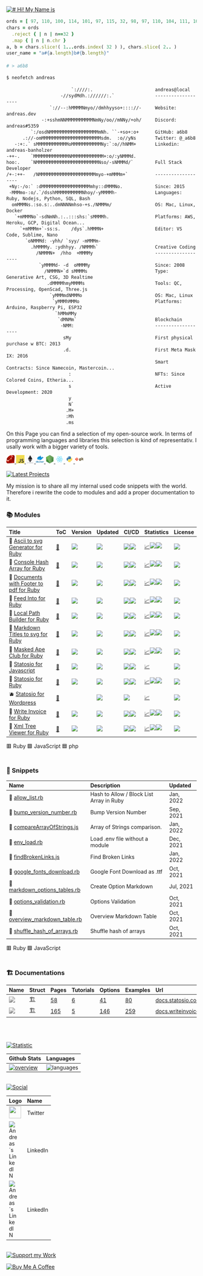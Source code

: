 <a href="#hi-my-name">
  <img src="https://raw.githubusercontent.com/a6b8/a6b8/main/docs/a6b8/readme/headlines/hi-my-name-is.svg" height="38px" alt="# Hi! My Name is" name="hi-my-name">
</a>

```Ruby
ords = [ 97, 110, 100, 114, 101, 97, 115, 32, 98, 97, 110, 104, 111, 108, 122, 101, 114 ]
chars = ords
  .reject { | n | n==32 }
  .map { | n | n.chr }
a, b = chars.slice!( 1...ords.index( 32 ) ), chars.slice( 2.. )
user_name = "a#{a.length}b#{b.length}"

# > a6b8
```

```console
$ neofetch andreas

                        `:////:.                       andreas@local
                    -//sydMdh.://////:.`               -------------------
                `://--:hMMMMNmyo//dmhhyyso+:::://-     Website: andreas.dev
             -:+sshmNNMMMMMMMMMMNmNy/oo//mNNy/+oh/     Discord: andreas#5359
         `:/osdNMMMMMMMMMMMMMMMMMMmNh. ``-+so+:o+      GitHub: a6b8
      .://-omMMMMMMMMMMMMMMMMMMMMMMsdm.  :o//yNs       Twitter: @_a6b8
   -:+:.` sMMMMMMMMMMMMoMMMMMMMMMMMNy:`:o//hNMM+       Linkedin: andreas-banholzer
-++-.    `MMMMMMMMMMMMMNMMMMMMMMMMMM+:o/:yNMMMd.
hoo:.    `NMMMMMMMMMMMMMMMMMMMMMMMNso/-sNMMMd/`        Full Stack Developer
/+-:++-   /NMMMMMMMMMMMMMMMMMMMMMmyo-+mMMMm+`          -------------------  
 +Ny:-/o:` :dMMMMMMMMMMMMMMMMMMmhy::dMMMNo.            Since: 2015
 -MMMmo-:o/.`/dsshMMMMMMMMMMNhoy/-yMMMMh-              Languages: Ruby, Nodejs, Python, SQL, Bash
  omMMMNs.:so.s:..dmNNNNmhso-+s./NMMMm/                OS: Mac, Linux, Docker
   `+mMMMNo`-sdNmNh.:..:::shs:`sMMMMh.                 Platforms: AWS, Heroku, GCP, Digital Ocean...
     `+mMMMm+`-ss:s.    /dys`.hMMMN+                   Editor: VS Code, Sublime, Nano
       `oNMMMd: -yhh/ `syy/ -mMMMm-
         .hMMMMy. :ydhhyy. /NMMMh`                     Creative Coding         
           /NMMMN+  /hho  +MMMMy                       -------------------
            `yMMMMd- -d  oMMMMy                        Since: 2008
              /NMMMN+`d sMMMMs                         Type: Generative Art, CSG, 3D Realtime
               .dMMMMhmyMMMMs                          Tools: QC, Processing, OpenScad, Three.js
                `yMMMmdNMMMo                           OS: Mac, Linux
                 `yMMMhMMMo                            Platforms: Arduino, Raspberry Pi, ESP32
                  `hMMmMMy 
                   `dMNMm`                             Blockchain
                    -NMM:                              -------------------
                     sMy                               First physical purchase w BTC: 2013
                     .d.                               First Meta Mask IX: 2016
                                                       Smart Contracts: Since Namecoin, Mastercoin...
                       :                               NFTs: Since Colored Coins, Etheria...
                       s                               Active Development: 2020
                       y                          
                       N`                         
                      .M+                         
                      :Mh                         
                      .ms                         
```


On this Page you can find a selection of my open-source work. In terms of programming languages and libraries this selection is kind of representativ. I usally work with a bigger variety of tools.

<a href="#language">
  <code><img height="22" src="https://raw.githubusercontent.com/github/explore/80688e429a7d4ef2fca1e82350fe8e3517d3494d/topics/ruby/ruby.png"></code>
  <code><img height="22" src="https://raw.githubusercontent.com/github/explore/80688e429a7d4ef2fca1e82350fe8e3517d3494d/topics/javascript/javascript.png"></code>
  <code><img height="22" src="https://raw.githubusercontent.com/github/explore/80688e429a7d4ef2fca1e82350fe8e3517d3494d/topics/ethereum/ethereum.png"></code>
  <code><img height="22" src="https://raw.githubusercontent.com/github/explore/80688e429a7d4ef2fca1e82350fe8e3517d3494d/topics/docker/docker.png"></code>
  <code><img height="22" src="https://raw.githubusercontent.com/github/explore/80688e429a7d4ef2fca1e82350fe8e3517d3494d/topics/nodejs/nodejs.png"></code>
  <code><img height="22" src="https://raw.githubusercontent.com/github/explore/80688e429a7d4ef2fca1e82350fe8e3517d3494d/topics/react/react.png"></code>
  <code><img height="22" src="https://raw.githubusercontent.com/github/explore/80688e429a7d4ef2fca1e82350fe8e3517d3494d/topics/python/python.png"></code>
  <code><img height="22" src="https://raw.githubusercontent.com/github/explore/80688e429a7d4ef2fca1e82350fe8e3517d3494d/topics/git/git.png"></code>
</a>

<br>
<br>

<a href="#hi-my-name">
  <img src="https://raw.githubusercontent.com/a6b8/a6b8/main/docs/a6b8/readme/headlines/latest-projects.svg" height="38px" alt="Latest Projects" name="latest-projects">
</a>

My mission is to share all my internal used code snippets with the world. Therefore i rewrite the code to modules and add a proper documentation to it.

### 📚 Modules

| Title | ToC | Version | Updated | CI/CD | Statistics | License |
| :-- | :-- | :-- | :-- | :-- | :-- | :-- |
| 🍒 [Ascii to svg Generator for Ruby](https://github.com/a6b8/ascii-to-svg-generator-for-ruby) | [📖](https://github.com/a6b8/ascii-to-svg-generator-for-ruby#table-of-contents) | <a href="https://rubygems.org/gems/ascii_to_svg"><img src="https://img.shields.io/gem/v/ascii_to_svg?color=0E1116&logo=F3A966&logoColor=F3A966&style=flat&label="></a> | <a href="https://api.github.com/repos/a6b8/ascii-to-svg-generator-for-ruby"><img src="https://img.shields.io/github/last-commit/a6b8/ascii-to-svg-generator-for-ruby?color=0E1116&logo=F3A966&logoColor=F3A966&style=flat&label="></a> | <a href="https://circleci.com/api/v1.1/project/github/a6b8/ascii-to-svg-generator-for-ruby"><img src="https://img.shields.io/circleci/build/github/a6b8/ascii-to-svg-generator-for-ruby/main?color=0E1116&logo=F3A966&logoColor=F3A966&style=flat&token=1&label="></a><a href="https://github.com/a6b8/ascii-to-svg-generator-for-ruby/blob/main/Gemfile.lock"><img src="https://shields.io/snyk/vulnerabilities/github/a6b8/ascii-to-svg-generator-for-ruby?color=0E1116&logo=F3A966&logoColor=F3A966&style=flat&token=1&label="></a> | <a href="https://github.com/a6b8/ascii-to-svg-generator-for-ruby/graphs/traffic">📈</a><a href="https://github.com/a6b8/ascii-to-svg-generator-for-ruby/stargazers"><img src="https://img.shields.io/github/stars/a6b8/ascii-to-svg-generator-for-ruby?color=0E1116&logo=F3A966&logoColor=F3A966&style=flat&label="></a><a href="https://rubygems.org/gems/ascii_to_svg"><img src="https://img.shields.io/gem/dt/ascii_to_svg?color=0E1116&logo=F3A966&logoColor=F3A966&style=flat&label="></a> | <a href="https://github.com/a6b8/ascii-to-svg-generator-for-ruby/blob/main/LICENSE.txt"><img src="https://img.shields.io/github/license/a6b8/ascii-to-svg-generator-for-ruby?color=0E1116&logo=F3A966&logoColor=F3A966&style=flat&token=1&label="></a> |
| 🍒 [Console Hash Array for Ruby](https://github.com/a6b8/console-hash-array-for-ruby) | [📖](https://github.com/a6b8/console-hash-array-for-ruby#table-of-contents) | <a href="https://rubygems.org/gems/console_hash_array"><img src="https://img.shields.io/gem/v/console_hash_array?color=171B21&logo=F3A966&logoColor=F3A966&style=flat&label="></a> | <a href="https://api.github.com/repos/a6b8/console-hash-array-for-ruby"><img src="https://img.shields.io/github/last-commit/a6b8/console-hash-array-for-ruby?color=171B21&logo=F3A966&logoColor=F3A966&style=flat&label="></a> | <a href="https://circleci.com/api/v1.1/project/github/a6b8/console-hash-array-for-ruby"><img src="https://img.shields.io/circleci/build/github/a6b8/console-hash-array-for-ruby/main?color=171B21&logo=F3A966&logoColor=F3A966&style=flat&token=1&label="></a><a href="https://github.com/a6b8/console-hash-array-for-ruby/blob/main/Gemfile.lock"><img src="https://shields.io/snyk/vulnerabilities/github/a6b8/console-hash-array-for-ruby?color=171B21&logo=F3A966&logoColor=F3A966&style=flat&token=1&label="></a> | <a href="https://github.com/a6b8/console-hash-array-for-ruby/graphs/traffic">📈</a><a href="https://github.com/a6b8/console-hash-array-for-ruby/stargazers"><img src="https://img.shields.io/github/stars/a6b8/console-hash-array-for-ruby?color=171B21&logo=F3A966&logoColor=F3A966&style=flat&label="></a><a href="https://rubygems.org/gems/console_hash_array"><img src="https://img.shields.io/gem/dt/console_hash_array?color=171B21&logo=F3A966&logoColor=F3A966&style=flat&label="></a> | <a href="https://github.com/a6b8/console-hash-array-for-ruby/blob/main/LICENSE.txt"><img src="https://img.shields.io/github/license/a6b8/console-hash-array-for-ruby?color=171B21&logo=F3A966&logoColor=F3A966&style=flat&token=1&label="></a> |
| 🍒 [Documents with Footer to pdf for Ruby](https://github.com/a6b8/documents-with-footer-to-pdf-for-ruby) | [📖](https://github.com/a6b8/documents-with-footer-to-pdf-for-ruby#table-of-contents) | <a href="https://rubygems.org/gems/documents_with_footer_to_pdf"><img src="https://img.shields.io/gem/v/documents_with_footer_to_pdf?color=0E1116&logo=F3A966&logoColor=F3A966&style=flat&label="></a> | <a href="https://api.github.com/repos/a6b8/documents-with-footer-to-pdf-for-ruby"><img src="https://img.shields.io/github/last-commit/a6b8/documents-with-footer-to-pdf-for-ruby?color=0E1116&logo=F3A966&logoColor=F3A966&style=flat&label="></a> | <a href="https://circleci.com/api/v1.1/project/github/a6b8/documents-with-footer-to-pdf-for-ruby"><img src="https://img.shields.io/circleci/build/github/a6b8/documents-with-footer-to-pdf-for-ruby/main?color=0E1116&logo=F3A966&logoColor=F3A966&style=flat&token=1&label="></a><a href="https://github.com/a6b8/documents-with-footer-to-pdf-for-ruby/blob/main/Gemfile.lock"><img src="https://shields.io/snyk/vulnerabilities/github/a6b8/documents-with-footer-to-pdf-for-ruby?color=0E1116&logo=F3A966&logoColor=F3A966&style=flat&token=1&label="></a> | <a href="https://github.com/a6b8/documents-with-footer-to-pdf-for-ruby/graphs/traffic">📈</a><a href="https://github.com/a6b8/documents-with-footer-to-pdf-for-ruby/stargazers"><img src="https://img.shields.io/github/stars/a6b8/documents-with-footer-to-pdf-for-ruby?color=0E1116&logo=F3A966&logoColor=F3A966&style=flat&label="></a><a href="https://rubygems.org/gems/documents_with_footer_to_pdf"><img src="https://img.shields.io/gem/dt/documents_with_footer_to_pdf?color=0E1116&logo=F3A966&logoColor=F3A966&style=flat&label="></a> | <a href="https://github.com/a6b8/documents-with-footer-to-pdf-for-ruby/blob/main/LICENSE.txt"><img src="https://img.shields.io/github/license/a6b8/documents-with-footer-to-pdf-for-ruby?color=0E1116&logo=F3A966&logoColor=F3A966&style=flat&token=1&label="></a> |
| 🍒 [Feed Into for Ruby](https://github.com/a6b8/feed-into-for-ruby) | [📖](https://github.com/a6b8/feed-into-for-ruby#table-of-contents) | <a href="https://rubygems.org/gems/feed_into"><img src="https://img.shields.io/gem/v/feed_into?color=171B21&logo=F3A966&logoColor=F3A966&style=flat&label="></a> | <a href="https://api.github.com/repos/a6b8/feed-into-for-ruby"><img src="https://img.shields.io/github/last-commit/a6b8/feed-into-for-ruby?color=171B21&logo=F3A966&logoColor=F3A966&style=flat&label="></a> | <a href="https://circleci.com/api/v1.1/project/github/a6b8/feed-into-for-ruby"><img src="https://img.shields.io/circleci/build/github/a6b8/feed-into-for-ruby/main?color=171B21&logo=F3A966&logoColor=F3A966&style=flat&token=1&label="></a><a href="https://github.com/a6b8/feed-into-for-ruby/blob/main/Gemfile.lock"><img src="https://shields.io/snyk/vulnerabilities/github/a6b8/feed-into-for-ruby?color=171B21&logo=F3A966&logoColor=F3A966&style=flat&token=1&label="></a> | <a href="https://github.com/a6b8/feed-into-for-ruby/graphs/traffic">📈</a><a href="https://github.com/a6b8/feed-into-for-ruby/stargazers"><img src="https://img.shields.io/github/stars/a6b8/feed-into-for-ruby?color=171B21&logo=F3A966&logoColor=F3A966&style=flat&label="></a><a href="https://rubygems.org/gems/feed_into"><img src="https://img.shields.io/gem/dt/feed_into?color=171B21&logo=F3A966&logoColor=F3A966&style=flat&label="></a> | <a href="https://github.com/a6b8/feed-into-for-ruby/blob/main/LICENSE.txt"><img src="https://img.shields.io/github/license/a6b8/feed-into-for-ruby?color=171B21&logo=F3A966&logoColor=F3A966&style=flat&token=1&label="></a> |
| 🍒 [Local Path Builder for Ruby](https://github.com/a6b8/local-path-builder-for-ruby) | [📖](https://github.com/a6b8/local-path-builder-for-ruby#table-of-contents) | <a href="https://rubygems.org/gems/local_path_builder"><img src="https://img.shields.io/gem/v/local_path_builder?color=0E1116&logo=F3A966&logoColor=F3A966&style=flat&label="></a> | <a href="https://api.github.com/repos/a6b8/local-path-builder-for-ruby"><img src="https://img.shields.io/github/last-commit/a6b8/local-path-builder-for-ruby?color=0E1116&logo=F3A966&logoColor=F3A966&style=flat&label="></a> | <a href="https://circleci.com/api/v1.1/project/github/a6b8/local-path-builder-for-ruby"><img src="https://img.shields.io/circleci/build/github/a6b8/local-path-builder-for-ruby/main?color=0E1116&logo=F3A966&logoColor=F3A966&style=flat&token=1&label="></a><a href="https://github.com/a6b8/local-path-builder-for-ruby/blob/main/Gemfile.lock"><img src="https://shields.io/snyk/vulnerabilities/github/a6b8/local-path-builder-for-ruby?color=0E1116&logo=F3A966&logoColor=F3A966&style=flat&token=1&label="></a> | <a href="https://github.com/a6b8/local-path-builder-for-ruby/graphs/traffic">📈</a><a href="https://github.com/a6b8/local-path-builder-for-ruby/stargazers"><img src="https://img.shields.io/github/stars/a6b8/local-path-builder-for-ruby?color=0E1116&logo=F3A966&logoColor=F3A966&style=flat&label="></a><a href="https://rubygems.org/gems/local_path_builder"><img src="https://img.shields.io/gem/dt/local_path_builder?color=0E1116&logo=F3A966&logoColor=F3A966&style=flat&label="></a> | <a href="https://github.com/a6b8/local-path-builder-for-ruby/blob/main/LICENSE.txt"><img src="https://img.shields.io/github/license/a6b8/local-path-builder-for-ruby?color=0E1116&logo=F3A966&logoColor=F3A966&style=flat&token=1&label="></a> |
| 🍒 [Markdown Titles to svg for Ruby](https://github.com/a6b8/markdown-titles-to-svg-for-ruby) | [📖](https://github.com/a6b8/markdown-titles-to-svg-for-ruby#table-of-contents) | <a href="https://rubygems.org/gems/markdown_titles_to_svg"><img src="https://img.shields.io/gem/v/markdown_titles_to_svg?color=171B21&logo=F3A966&logoColor=F3A966&style=flat&label="></a> | <a href="https://api.github.com/repos/a6b8/markdown-titles-to-svg-for-ruby"><img src="https://img.shields.io/github/last-commit/a6b8/markdown-titles-to-svg-for-ruby?color=171B21&logo=F3A966&logoColor=F3A966&style=flat&label="></a> | <a href="https://circleci.com/api/v1.1/project/github/a6b8/markdown-titles-to-svg-for-ruby"><img src="https://img.shields.io/circleci/build/github/a6b8/markdown-titles-to-svg-for-ruby/main?color=171B21&logo=F3A966&logoColor=F3A966&style=flat&token=1&label="></a><a href="https://github.com/a6b8/markdown-titles-to-svg-for-ruby/blob/main/Gemfile.lock"><img src="https://shields.io/snyk/vulnerabilities/github/a6b8/markdown-titles-to-svg-for-ruby?color=171B21&logo=F3A966&logoColor=F3A966&style=flat&token=1&label="></a> | <a href="https://github.com/a6b8/markdown-titles-to-svg-for-ruby/graphs/traffic">📈</a><a href="https://github.com/a6b8/markdown-titles-to-svg-for-ruby/stargazers"><img src="https://img.shields.io/github/stars/a6b8/markdown-titles-to-svg-for-ruby?color=171B21&logo=F3A966&logoColor=F3A966&style=flat&label="></a><a href="https://rubygems.org/gems/markdown_titles_to_svg"><img src="https://img.shields.io/gem/dt/markdown_titles_to_svg?color=171B21&logo=F3A966&logoColor=F3A966&style=flat&label="></a> | <a href="https://github.com/a6b8/markdown-titles-to-svg-for-ruby/blob/main/LICENSE.txt"><img src="https://img.shields.io/github/license/a6b8/markdown-titles-to-svg-for-ruby?color=171B21&logo=F3A966&logoColor=F3A966&style=flat&token=1&label="></a> |
| 🍒 [Masked Ape Club for Ruby](https://github.com/a6b8/masked-ape-club-for-ruby) | [📖](https://github.com/a6b8/masked-ape-club-for-ruby#table-of-contents) | <a href="https://rubygems.org/gems/masked_ape_club"><img src="https://img.shields.io/gem/v/masked_ape_club?color=0E1116&logo=F3A966&logoColor=F3A966&style=flat&label="></a> | <a href="https://api.github.com/repos/a6b8/masked-ape-club-for-ruby"><img src="https://img.shields.io/github/last-commit/a6b8/masked-ape-club-for-ruby?color=0E1116&logo=F3A966&logoColor=F3A966&style=flat&label="></a> | <a href="https://circleci.com/api/v1.1/project/github/a6b8/masked-ape-club-for-ruby"><img src="https://img.shields.io/circleci/build/github/a6b8/masked-ape-club-for-ruby/main?color=0E1116&logo=F3A966&logoColor=F3A966&style=flat&token=1&label="></a><a href="https://github.com/a6b8/masked-ape-club-for-ruby/blob/main/Gemfile.lock"><img src="https://shields.io/snyk/vulnerabilities/github/a6b8/masked-ape-club-for-ruby?color=0E1116&logo=F3A966&logoColor=F3A966&style=flat&token=1&label="></a> | <a href="https://github.com/a6b8/masked-ape-club-for-ruby/graphs/traffic">📈</a><a href="https://github.com/a6b8/masked-ape-club-for-ruby/stargazers"><img src="https://img.shields.io/github/stars/a6b8/masked-ape-club-for-ruby?color=0E1116&logo=F3A966&logoColor=F3A966&style=flat&label="></a><a href="https://rubygems.org/gems/masked_ape_club"><img src="https://img.shields.io/gem/dt/masked_ape_club?color=0E1116&logo=F3A966&logoColor=F3A966&style=flat&label="></a> | <a href="https://github.com/a6b8/masked-ape-club-for-ruby/blob/main/LICENSE.txt"><img src="https://img.shields.io/github/license/a6b8/masked-ape-club-for-ruby?color=0E1116&logo=F3A966&logoColor=F3A966&style=flat&token=1&label="></a> |
| 🍏 [Statosio for Javascript](https://github.com/a6b8/statosio-for-javascript) | [📖](https://github.com/a6b8/statosio-for-javascript#table-of-contents) | <a href="https://cdnjs.com/libraries/statosio"><img src="https://img.shields.io/cdnjs/v/statosio?color=171B21&logo=F3A966&logoColor=F3A966&style=flat&label="></a> | <a href="https://api.github.com/repos/a6b8/statosio-for-javascript"><img src="https://img.shields.io/github/last-commit/a6b8/statosio-for-javascript?color=171B21&logo=F3A966&logoColor=F3A966&style=flat&label="></a> | <a href="https://circleci.com/api/v1.1/project/github/a6b8/statosio-for-javascript"><img src="https://img.shields.io/circleci/build/github/a6b8/statosio-for-javascript/main?color=171B21&logo=F3A966&logoColor=F3A966&style=flat&token=1&label="></a><a href="https://github.com/a6b8/statosio-for-javascript/blob/main/package-lock.json"><img src="https://shields.io/snyk/vulnerabilities/github/a6b8/statosio-for-javascript?color=171B21&logo=F3A966&logoColor=F3A966&style=flat&token=1&label="></a> | <a href="https://github.com/a6b8/statosio-for-javascript/graphs/traffic">📈</a>  | <a href="https://github.com/a6b8/statosio-for-javascript/blob/main/LICENSE.txt"><img src="https://img.shields.io/github/license/a6b8/statosio-for-javascript?color=171B21&logo=F3A966&logoColor=F3A966&style=flat&token=1&label="></a> |
| 🍒 [Statosio for Ruby](https://github.com/a6b8/statosio-for-ruby) | [📖](https://github.com/a6b8/statosio-for-ruby#table-of-contents) | <a href="https://rubygems.org/gems/statosio"><img src="https://img.shields.io/gem/v/statosio?color=0E1116&logo=F3A966&logoColor=F3A966&style=flat&label="></a> | <a href="https://api.github.com/repos/a6b8/statosio-for-ruby"><img src="https://img.shields.io/github/last-commit/a6b8/statosio-for-ruby?color=0E1116&logo=F3A966&logoColor=F3A966&style=flat&label="></a> | <a href="https://circleci.com/api/v1.1/project/github/a6b8/statosio-for-ruby"><img src="https://img.shields.io/circleci/build/github/a6b8/statosio-for-ruby/main?color=0E1116&logo=F3A966&logoColor=F3A966&style=flat&token=1&label="></a><a href="https://github.com/a6b8/statosio-for-ruby/blob/main/Gemfile.lock"><img src="https://shields.io/snyk/vulnerabilities/github/a6b8/statosio-for-ruby?color=0E1116&logo=F3A966&logoColor=F3A966&style=flat&token=1&label="></a> | <a href="https://github.com/a6b8/statosio-for-ruby/graphs/traffic">📈</a><a href="https://github.com/a6b8/statosio-for-ruby/stargazers"><img src="https://img.shields.io/github/stars/a6b8/statosio-for-ruby?color=0E1116&logo=F3A966&logoColor=F3A966&style=flat&label="></a><a href="https://rubygems.org/gems/statosio"><img src="https://img.shields.io/gem/dt/statosio?color=0E1116&logo=F3A966&logoColor=F3A966&style=flat&label="></a> | <a href="https://github.com/a6b8/statosio-for-ruby/blob/main/LICENSE.txt"><img src="https://img.shields.io/github/license/a6b8/statosio-for-ruby?color=0E1116&logo=F3A966&logoColor=F3A966&style=flat&token=1&label="></a> |
| 🫐 [Statosio for Wordpress](https://github.com/a6b8/statosio-for-wordpress) | [📖](https://github.com/a6b8/statosio-for-wordpress#table-of-contents) |   | <a href="https://api.github.com/repos/a6b8/statosio-for-wordpress"><img src="https://img.shields.io/github/last-commit/a6b8/statosio-for-wordpress?color=171B21&logo=F3A966&logoColor=F3A966&style=flat&label="></a> | <a href="https://circleci.com/api/v1.1/project/github/a6b8/statosio-for-wordpress"><img src="https://img.shields.io/circleci/build/github/a6b8/statosio-for-wordpress/main?color=171B21&logo=F3A966&logoColor=F3A966&style=flat&token=1&label="></a> | <a href="https://github.com/a6b8/statosio-for-wordpress/graphs/traffic">📈</a>  | <a href="https://github.com/a6b8/statosio-for-wordpress/blob/main/LICENSE.txt"><img src="https://img.shields.io/github/license/a6b8/statosio-for-wordpress?color=171B21&logo=F3A966&logoColor=F3A966&style=flat&token=1&label="></a> |
| 🍒 [Write Invoice for Ruby](https://github.com/a6b8/write-invoice-for-ruby) | [📖](https://github.com/a6b8/write-invoice-for-ruby#table-of-contents) | <a href="https://rubygems.org/gems/write_invoice"><img src="https://img.shields.io/gem/v/write_invoice?color=0E1116&logo=F3A966&logoColor=F3A966&style=flat&label="></a> | <a href="https://api.github.com/repos/a6b8/write-invoice-for-ruby"><img src="https://img.shields.io/github/last-commit/a6b8/write-invoice-for-ruby?color=0E1116&logo=F3A966&logoColor=F3A966&style=flat&label="></a> | <a href="https://circleci.com/api/v1.1/project/github/a6b8/write-invoice-for-ruby"><img src="https://img.shields.io/circleci/build/github/a6b8/write-invoice-for-ruby/main?color=0E1116&logo=F3A966&logoColor=F3A966&style=flat&token=1&label="></a><a href="https://github.com/a6b8/write-invoice-for-ruby/blob/main/Gemfile.lock"><img src="https://shields.io/snyk/vulnerabilities/github/a6b8/write-invoice-for-ruby?color=0E1116&logo=F3A966&logoColor=F3A966&style=flat&token=1&label="></a> | <a href="https://github.com/a6b8/write-invoice-for-ruby/graphs/traffic">📈</a><a href="https://github.com/a6b8/write-invoice-for-ruby/stargazers"><img src="https://img.shields.io/github/stars/a6b8/write-invoice-for-ruby?color=0E1116&logo=F3A966&logoColor=F3A966&style=flat&label="></a><a href="https://rubygems.org/gems/write_invoice"><img src="https://img.shields.io/gem/dt/write_invoice?color=0E1116&logo=F3A966&logoColor=F3A966&style=flat&label="></a> | <a href="https://github.com/a6b8/write-invoice-for-ruby/blob/main/LICENSE.txt"><img src="https://img.shields.io/github/license/a6b8/write-invoice-for-ruby?color=0E1116&logo=F3A966&logoColor=F3A966&style=flat&token=1&label="></a> |
| 🍒 [Xml Tree Viewer for Ruby](https://github.com/a6b8/xml-tree-viewer-for-ruby) | [📖](https://github.com/a6b8/xml-tree-viewer-for-ruby#table-of-contents) | <a href="https://rubygems.org/gems/xml_tree_viewer"><img src="https://img.shields.io/gem/v/xml_tree_viewer?color=171B21&logo=F3A966&logoColor=F3A966&style=flat&label="></a> | <a href="https://api.github.com/repos/a6b8/xml-tree-viewer-for-ruby"><img src="https://img.shields.io/github/last-commit/a6b8/xml-tree-viewer-for-ruby?color=171B21&logo=F3A966&logoColor=F3A966&style=flat&label="></a> | <a href="https://circleci.com/api/v1.1/project/github/a6b8/xml-tree-viewer-for-ruby"><img src="https://img.shields.io/circleci/build/github/a6b8/xml-tree-viewer-for-ruby/main?color=171B21&logo=F3A966&logoColor=F3A966&style=flat&token=1&label="></a><a href="https://github.com/a6b8/xml-tree-viewer-for-ruby/blob/main/Gemfile.lock"><img src="https://shields.io/snyk/vulnerabilities/github/a6b8/xml-tree-viewer-for-ruby?color=171B21&logo=F3A966&logoColor=F3A966&style=flat&token=1&label="></a> | <a href="https://github.com/a6b8/xml-tree-viewer-for-ruby/graphs/traffic">📈</a><a href="https://github.com/a6b8/xml-tree-viewer-for-ruby/stargazers"><img src="https://img.shields.io/github/stars/a6b8/xml-tree-viewer-for-ruby?color=171B21&logo=F3A966&logoColor=F3A966&style=flat&label="></a><a href="https://rubygems.org/gems/xml_tree_viewer"><img src="https://img.shields.io/gem/dt/xml_tree_viewer?color=171B21&logo=F3A966&logoColor=F3A966&style=flat&label="></a> | <a href="https://github.com/a6b8/xml-tree-viewer-for-ruby/blob/main/LICENSE.txt"><img src="https://img.shields.io/github/license/a6b8/xml-tree-viewer-for-ruby?color=171B21&logo=F3A966&logoColor=F3A966&style=flat&token=1&label="></a> |

🟥 Ruby 🟩 JavaScript 🟦 php
<br>
<br>

### 📝 Snippets

| Name | Description | Updated |
| :--- | :--- | :--- |
| 🍒 [allow_list.rb](https://gist.github.com/a6b8/4b7276ff89b4aad7064f81b807a34f4c) | Hash to Allow / Block List Array in Ruby | Jan, 2022 |
| 🍒 [bump_version_number.rb](https://gist.github.com/a6b8/ca9b1b9b3f3c898c3e78da42c1fc7603) | Bump Version Number | Sep, 2021 |
| 🍏 [compareArrayOfStrings.js](https://gist.github.com/a6b8/250ee76db881b4e0ad43a992278de42d) | Array of Strings comparison.  | Jan, 2022 |
| 🍒 [env_load.rb](https://gist.github.com/a6b8/1805414b8ff076c326f5a05de429e776) | Load  .env file without  a module | Dec, 2021 |
| 🍏 [findBrokenLinks.js](https://gist.github.com/a6b8/c9459bf12f05a92d97cca87f79921396) | Find Broken Links | Jan, 2022 |
| 🍒 [google_fonts_download.rb](https://gist.github.com/a6b8/45116327936c0edae17f8a8138efa07d) | Google Font Download as .ttf | Oct, 2021 |
| 🍒 [markdown_options_tables.rb](https://gist.github.com/a6b8/3f05e93bd4c73eb71d1e047d46c28cf3) | Create Option Markdown | Jul, 2021 |
| 🍒 [options_validation.rb](https://gist.github.com/a6b8/d2edaadcdd93fbc22fffe977079abe64) | Options Validation | Oct, 2021 |
| 🍒 [overview_markdown_table.rb](https://gist.github.com/a6b8/e9496ea255d8db40ade0cd7ac4217cee) | Overview Markdown Table | Oct, 2021 |
| 🍒 [shuffle_hash_of_arrays.rb](https://gist.github.com/a6b8/42724db49e52327ad12428744b0b6915) | Shuffle hash of arrays | Oct, 2021 |


🟥 Ruby 🟩 JavaScript
<br>
<br>

### 🏗️ Documentations

| Name | Struct | Pages | Tutorials | Options | Examples | Url |
| :--- | :--- | :--- | :--- | :--- | :--- | :--- |
| <a href="https://github.com/a6b8/statosio.js"><img src="https://docs.statosio.com/assets/images/statosio.png" style="max-width: 100%; height: 25px; filter: grayscale(1);"></a> | [🏗️](https://github.com/a6b8/docs.statosio.com/blob/main/__generate/struct/blocks.json) | [58](https://docs.statosio.com/sitemap.xml) | [6](https://docs.statosio.com/tutorials/) | [41](https://docs.statosio.com/options/) | [80](https://docs.statosio.com/options/#categories) | [docs.statosio.com](https://docs.statosio.com) |
| <a href="https://github.com/a6b8/write-invoice-for-ruby"><img src="https://docs.writeinvoice.com/assets/images/logo.png" style="max-width: 100%; height: 25px; filter: grayscale(1);"></a> | [🏗️](https://github.com/a6b8/write-invoice-for-ruby-documentation/blob/main/__generate/struct/blocks.json) | [165](https://docs.writeinvoice.com/sitemap.xml) | [5](https://docs.writeinvoice.com/tutorials/) | [146](https://docs.writeinvoice.com/options/) | [259](https://docs.writeinvoice.com/options/#categories) | [docs.writeinvoice.com](https://docs.writeinvoice.com) |

<br>
<br>

<br>
<a href="#welcome">
<img src="https://raw.githubusercontent.com/a6b8/a6b8/main/docs/a6b8/readme/headlines/stats.svg" height="38px" alt="Statistic" name="statistic">
</a>

| **Github Stats** | **Languages** |
| :-- | :-- |
| <a href="#stats">![overview](https://github-readme-stats.vercel.app/api?username=a6b8&show_icons=true&hide_title=true&icon_color=CAD1D8&text_color=CAD1D8&bg_color=0E1116&hide_border=true&title_color=6CCF64) | ![languages](https://github-readme-stats.vercel.app/api/top-langs/?username=a6b8&langs_count=8&show_icons=true&hide_title=true&icon_color=CAD1D8&text_color=CAD1D8&bg_color=0E1116&hide_border=true&title_color=CAD1D8&layout=compact)</a> |

<br>

<a href="#welcome">
<img src="https://raw.githubusercontent.com/a6b8/a6b8/main/docs/a6b8/readme/headlines/social.svg" height="38px" alt="Social" name="social">
</a>

| Logo | Name |
| :--- | :--- |
| <a href="https://twitter.com/a6b8"><img height="32" width="32" src="https://unpkg.com/simple-icons@v6/icons/twitter.svg#gh-dark-mode-only" /></a> | Twitter | 
| <a href="https://www.linkedin.com/in/andreas-banholzer/"><img align="left" alt="Andreas´s LinkedIN" width="22px" src="https://raw.githubusercontent.com/peterthehan/peterthehan/master/assets/linkedin.svg" /> </a> | LinkedIn |
| <a href="https://hub.docker.com/u/a6b8"><img align="left" alt="Andreas´s LinkedIN" width="22px" src="https://raw.githubusercontent.com/peterthehan/peterthehan/master/assets/dockerhub.svg" /> </a> | LinkedIn |



<br>

<a href="#welcome">
<img src="https://raw.githubusercontent.com/a6b8/a6b8/main/docs/a6b8/readme/headlines/support-my-work.svg" height="38px" alt="Support my Work">
</a>

<a href="https://www.buymeacoffee.com/a6b8" target="_blank"><img src="https://cdn.buymeacoffee.com/buttons/v2/default-red.png" alt="Buy Me A Coffee" height="40"></a>

